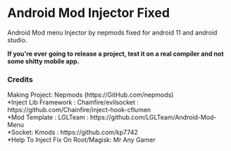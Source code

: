 <h1>
  Android Mod Injector Fixed
</h1>
<p>
Android Mod menu Injector by nepmods fixed for android 11 and android studio.
  </p>

<b> If you're ever going to release a project, test it on a real compiler and not some shitty mobile app. </b>


<H3>Credits</h3>
Making Project: Nepmods (https://GitHub.com/nepmods)<br>
*Inject Lib Framework : Chainfire/evilsocket : https://github.com/Chainfire/inject-hook-cflumen<br>
*Mod Template : LGLTeam : https://github.com/LGLTeam/Android-Mod-Menu<br>
*Socket: Kmods : https://github.com/kp7742<br>
*Help To Inject Fix On Root/Magisk: Mr Any Gamer<br>
